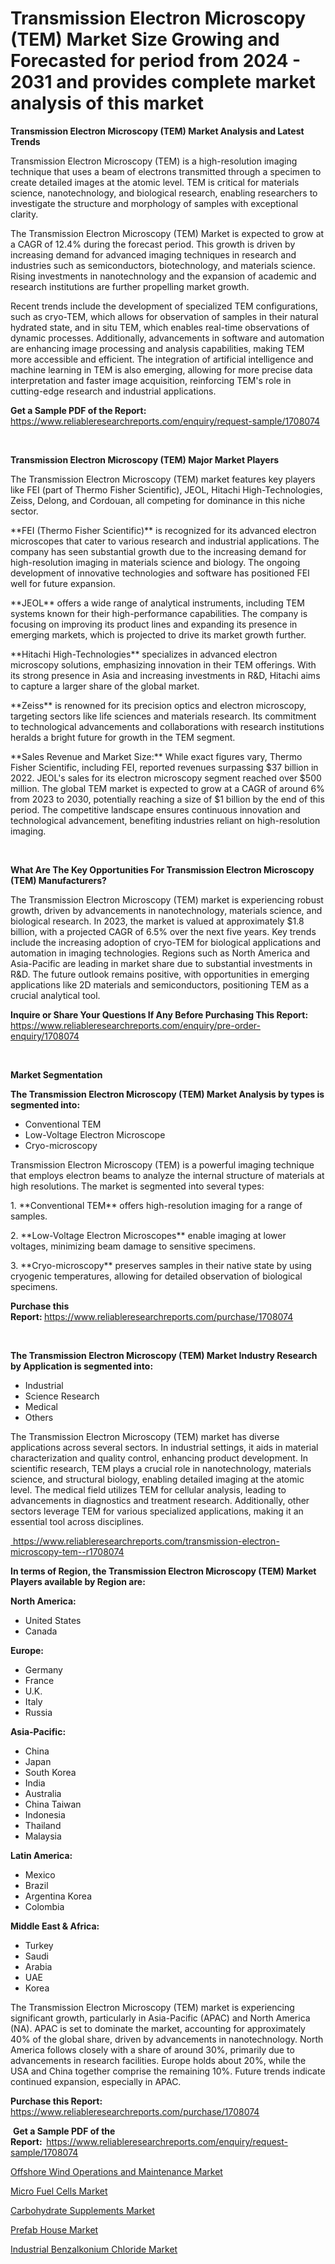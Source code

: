 <p><h1>Transmission Electron Microscopy (TEM) Market Size Growing and Forecasted for period from 2024 - 2031 and provides complete market analysis of this market</h1></p><p><strong>Transmission Electron Microscopy (TEM) Market Analysis and Latest Trends</strong></p>
<p><p>Transmission Electron Microscopy (TEM) is a high-resolution imaging technique that uses a beam of electrons transmitted through a specimen to create detailed images at the atomic level. TEM is critical for materials science, nanotechnology, and biological research, enabling researchers to investigate the structure and morphology of samples with exceptional clarity.</p><p>The Transmission Electron Microscopy (TEM) Market is expected to grow at a CAGR of 12.4% during the forecast period. This growth is driven by increasing demand for advanced imaging techniques in research and industries such as semiconductors, biotechnology, and materials science. Rising investments in nanotechnology and the expansion of academic and research institutions are further propelling market growth. </p><p>Recent trends include the development of specialized TEM configurations, such as cryo-TEM, which allows for observation of samples in their natural hydrated state, and in situ TEM, which enables real-time observations of dynamic processes. Additionally, advancements in software and automation are enhancing image processing and analysis capabilities, making TEM more accessible and efficient. The integration of artificial intelligence and machine learning in TEM is also emerging, allowing for more precise data interpretation and faster image acquisition, reinforcing TEM's role in cutting-edge research and industrial applications.</p></p>
<p><strong>Get a Sample PDF of the Report:&nbsp;</strong> <a href="https://www.reliableresearchreports.com/enquiry/request-sample/1708074?utm_campaign=83&utm_medium=2&utm_source=Github&utm_content=ia&utm_term=07102024&utm_id=transmission-electron-microscopy-tem">https://www.reliableresearchreports.com/enquiry/request-sample/1708074</a></p>
<p>&nbsp;</p>
<p><strong>Transmission Electron Microscopy (TEM) Major Market Players</strong></p>
<p><p>The Transmission Electron Microscopy (TEM) market features key players like FEI (part of Thermo Fisher Scientific), JEOL, Hitachi High-Technologies, Zeiss, Delong, and Cordouan, all competing for dominance in this niche sector.</p><p>**FEI (Thermo Fisher Scientific)** is recognized for its advanced electron microscopes that cater to various research and industrial applications. The company has seen substantial growth due to the increasing demand for high-resolution imaging in materials science and biology. The ongoing development of innovative technologies and software has positioned FEI well for future expansion.</p><p>**JEOL** offers a wide range of analytical instruments, including TEM systems known for their high-performance capabilities. The company is focusing on improving its product lines and expanding its presence in emerging markets, which is projected to drive its market growth further.</p><p>**Hitachi High-Technologies** specializes in advanced electron microscopy solutions, emphasizing innovation in their TEM offerings. With its strong presence in Asia and increasing investments in R&D, Hitachi aims to capture a larger share of the global market.</p><p>**Zeiss** is renowned for its precision optics and electron microscopy, targeting sectors like life sciences and materials research. Its commitment to technological advancements and collaborations with research institutions heralds a bright future for growth in the TEM segment.</p><p>**Sales Revenue and Market Size:** While exact figures vary, Thermo Fisher Scientific, including FEI, reported revenues surpassing $37 billion in 2022. JEOL's sales for its electron microscopy segment reached over $500 million. The global TEM market is expected to grow at a CAGR of around 6% from 2023 to 2030, potentially reaching a size of $1 billion by the end of this period. The competitive landscape ensures continuous innovation and technological advancement, benefiting industries reliant on high-resolution imaging.</p></p>
<p>&nbsp;</p>
<p><strong>What Are The Key Opportunities For Transmission Electron Microscopy (TEM) Manufacturers?</strong></p>
<p><p>The Transmission Electron Microscopy (TEM) market is experiencing robust growth, driven by advancements in nanotechnology, materials science, and biological research. In 2023, the market is valued at approximately $1.8 billion, with a projected CAGR of 6.5% over the next five years. Key trends include the increasing adoption of cryo-TEM for biological applications and automation in imaging technologies. Regions such as North America and Asia-Pacific are leading in market share due to substantial investments in R&D. The future outlook remains positive, with opportunities in emerging applications like 2D materials and semiconductors, positioning TEM as a crucial analytical tool.</p></p>
<p><strong>Inquire or Share Your Questions If Any Before Purchasing This Report:</strong> <a href="https://www.reliableresearchreports.com/enquiry/pre-order-enquiry/1708074?utm_campaign=83&utm_medium=2&utm_source=Github&utm_content=ia&utm_term=07102024&utm_id=transmission-electron-microscopy-tem">https://www.reliableresearchreports.com/enquiry/pre-order-enquiry/1708074</a></p>
<p>&nbsp;</p>
<p><strong>Market Segmentation</strong></p>
<p><strong>The Transmission Electron Microscopy (TEM) Market Analysis by types is segmented into:</strong></p>
<p><ul><li>Conventional TEM</li><li>Low-Voltage Electron Microscope</li><li>Cryo-microscopy</li></ul></p>
<p><p>Transmission Electron Microscopy (TEM) is a powerful imaging technique that employs electron beams to analyze the internal structure of materials at high resolutions. The market is segmented into several types: </p><p>1. **Conventional TEM** offers high-resolution imaging for a range of samples.</p><p>2. **Low-Voltage Electron Microscopes** enable imaging at lower voltages, minimizing beam damage to sensitive specimens.</p><p>3. **Cryo-microscopy** preserves samples in their native state by using cryogenic temperatures, allowing for detailed observation of biological specimens.</p></p>
<p><strong>Purchase this Report:&nbsp;</strong><a href="https://www.reliableresearchreports.com/purchase/1708074?utm_campaign=83&utm_medium=2&utm_source=Github&utm_content=ia&utm_term=07102024&utm_id=transmission-electron-microscopy-tem">https://www.reliableresearchreports.com/purchase/1708074</a></p>
<p>&nbsp;</p>
<p><strong>The Transmission Electron Microscopy (TEM) Market Industry Research by Application is segmented into:</strong></p>
<p><ul><li>Industrial</li><li>Science Research</li><li>Medical</li><li>Others</li></ul></p>
<p><p>The Transmission Electron Microscopy (TEM) market has diverse applications across several sectors. In industrial settings, it aids in material characterization and quality control, enhancing product development. In scientific research, TEM plays a crucial role in nanotechnology, materials science, and structural biology, enabling detailed imaging at the atomic level. The medical field utilizes TEM for cellular analysis, leading to advancements in diagnostics and treatment research. Additionally, other sectors leverage TEM for various specialized applications, making it an essential tool across disciplines.</p></p>
<p><a href="https://www.reliableresearchreports.com/transmission-electron-microscopy-tem--r1708074?utm_campaign=83&utm_medium=2&utm_source=Github&utm_content=ia&utm_term=07102024&utm_id=transmission-electron-microscopy-tem">&nbsp;https://www.reliableresearchreports.com/transmission-electron-microscopy-tem--r1708074</a></p>
<p><strong>In terms of Region, the Transmission Electron Microscopy (TEM) Market Players available by Region are:</strong></p>
<p>
    <p> <strong> North America: </strong>
        <ul>
            <li>United States</li>
            <li>Canada</li>
        </ul>
        </p> 
    <p> <strong> Europe: </strong>
        <ul>
            <li>Germany</li>
            <li>France</li>
            <li>U.K.</li>
            <li>Italy</li>
            <li>Russia</li>
        </ul>
        </p> 
    <p> <strong> Asia-Pacific: </strong>
        <ul>
            <li>China</li>
            <li>Japan</li>
            <li>South Korea</li>
            <li>India</li>
            <li>Australia</li>
            <li>China Taiwan</li>
            <li>Indonesia</li>
            <li>Thailand</li>
            <li>Malaysia</li>
        </ul>
        </p> 
    <p> <strong> Latin America: </strong>
        <ul>
            <li>Mexico</li>
            <li>Brazil</li>
            <li>Argentina Korea</li>
            <li>Colombia</li>
        </ul>
        </p> 
    <p> <strong> Middle East & Africa: </strong>
        <ul>
            <li>Turkey</li>
            <li>Saudi</li>
            <li>Arabia</li>
            <li>UAE</li>
            <li>Korea</li>
        </ul>
    </p>
    </p>
<p><p>The Transmission Electron Microscopy (TEM) market is experiencing significant growth, particularly in Asia-Pacific (APAC) and North America (NA). APAC is set to dominate the market, accounting for approximately 40% of the global share, driven by advancements in nanotechnology. North America follows closely with a share of around 30%, primarily due to advancements in research facilities. Europe holds about 20%, while the USA and China together comprise the remaining 10%. Future trends indicate continued expansion, especially in APAC.</p></p>
<p><strong>Purchase this Report: </strong><a href="https://www.reliableresearchreports.com/purchase/1708074?utm_campaign=83&utm_medium=2&utm_source=Github&utm_content=ia&utm_term=07102024&utm_id=transmission-electron-microscopy-tem">https://www.reliableresearchreports.com/purchase/1708074</a></p>
<p>&nbsp;<strong>Get a Sample PDF of the Report:&nbsp;&nbsp;</strong><a href="https://www.reliableresearchreports.com/enquiry/request-sample/1708074?utm_campaign=83&utm_medium=2&utm_source=Github&utm_content=ia&utm_term=07102024&utm_id=transmission-electron-microscopy-tem">https://www.reliableresearchreports.com/enquiry/request-sample/1708074</a></p>
<p><strong></strong></p>
<p><p><a href="https://issuu.com/reportprime-2/docs/offshore-wind-operations-and-mainte_37f785769f4662?utm_campaign=83&utm_medium=2&utm_source=Github&utm_content=ia&utm_term=07102024&utm_id=transmission-electron-microscopy-tem">Offshore Wind Operations and Maintenance Market</a></p><p><a href="https://issuu.com/reportprime-2/docs/micro-fuel-cells-market-size-2030.p_2106b082b7b3d9?utm_campaign=83&utm_medium=2&utm_source=Github&utm_content=ia&utm_term=07102024&utm_id=transmission-electron-microscopy-tem">Micro Fuel Cells Market</a></p><p><a href="https://www.linkedin.com/pulse/booming-carbohydrate-supplements-market-sector-analysis-growth-nlpzf?utm_campaign=83&utm_medium=2&utm_source=Github&utm_content=ia&utm_term=07102024&utm_id=transmission-electron-microscopy-tem">Carbohydrate Supplements Market</a></p><p><a href="https://github.com/dringals/Market-Research-Report-List-6/blob/main/prefab-house-market.md?utm_campaign=83&utm_medium=2&utm_source=Github&utm_content=ia&utm_term=07102024&utm_id=transmission-electron-microscopy-tem">Prefab House Market</a></p><p><a href="https://github.com/jordond5lezama/Market-Research-Report-List-1/blob/main/industrial-benzalkonium-chloride-market.md?utm_campaign=83&utm_medium=2&utm_source=Github&utm_content=ia&utm_term=07102024&utm_id=transmission-electron-microscopy-tem">Industrial Benzalkonium Chloride Market</a></p></p>